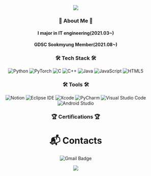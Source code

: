 
<p align="center">
  <img src="https://capsule-render.vercel.app/api?type=wave&color=FFB6C1&height=350&section=header&text=soyoung%20Youn&fontSize=90&fontColor=FFFFFF&animation=fadeIn" />
</p>


<div align=center>
  
  ### :peach: About Me :peach:
  
  #### I major in IT engineering(2021.03~)
  
  #### GDSC Sookmyung Member(2021.08~)

  
  
  ### :hammer_and_wrench: Tech Stack :hammer_and_wrench:
  ![Python](https://img.shields.io/badge/Python-3776AB.svg?&style=flat-square&logo=Python&logoColor=white)
  ![PyTorch](https://img.shields.io/badge/PyTorch-EE4C2C.svg?&style=flat-square&logo=PyTorch&logoColor=white)
  ![C](https://img.shields.io/badge/C-A8B9CC.svg?&style=flat-square&logo=C&logoColor=white)
  ![C++](https://img.shields.io/badge/C++-00599C.svg?&style=flat-square&logo=C%2B%2B&logoColor=white)
  ![Java](https://img.shields.io/badge/Java-007396.svg?&style=flat-square&logo=Java&logoColor=white)
  ![JavaScript](https://img.shields.io/badge/JavaScipt-F7DF1E.svg?&style=flat-square&logo=JavaScript&logoColor=white)
  ![HTML5](https://img.shields.io/badge/HTML5-E34F26.svg?&style=flat-square&logo=HTML5&logoColor=white)

  
  
  ### :hammer_and_wrench: Tools :hammer_and_wrench:
  ![Notion](https://img.shields.io/badge/Notion-000000.svg?&style=flat-square&logo=Notion&logoColor=white)
  ![Eclipse IDE](https://img.shields.io/badge/Eclipse%20IDE-2C2255.svg?&style=flat-square&logo=Eclipse%20IDE&logoColor=white)
  ![Xcode](https://img.shields.io/badge/Xcode-147EFB.svg?&style=flat-square&logo=Xcode&logoColor=white)
  ![PyCharm](https://img.shields.io/badge/PyCharm-000000.svg?&style=flat-square&logo=PyCharm&logoColor=white)
  ![Visual Studio Code](https://img.shields.io/badge/Visual%20Studio%20Code-007ACC.svg?&style=flat-square&logo=Visual%20Studio%20Code&logoColor=white)
  ![Android Studio](https://img.shields.io/badge/Android%20Studio-3DDC84.svg?&style=flat-square&logo=Android%20Studio&logoColor=white)

  
  
  ### :trophy: Certifications :trophy:

  
  
  # :mailbox_with_mail: Contacts
  
  ![Gmail Badge](https://img.shields.io/badge/Gmail-0000FF?style=flat-square&logo=Gmail&logoColor=white&link:mailto=yuns8671@gmail.com)
  
  <a href="https://velog.io/@ddo_0" target="_blank"><img src="https://img.shields.io/badge/velog-00CCBC?style=flat-square&logo=velog&logoColor=white"/></a>
  
</div>
